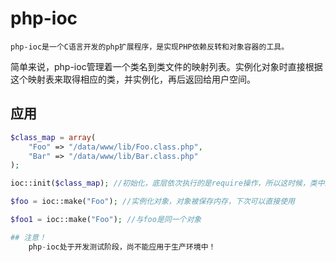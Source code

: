 # php-ioc

    php-ioc是一个C语言开发的php扩展程序，是实现PHP依赖反转和对象容器的工具。

简单来说，php-ioc管理着一个类名到类文件的映射列表。实例化对象时直接根据这个映射表来取得相应的类，并实例化，再后返回给用户空间。

## 应用

```php
$class_map = array(
    "Foo" => "/data/www/lib/Foo.class.php",
    "Bar" => "/data/www/lib/Bar.class.php"
);

ioc::init($class_map); //初始化，底层依次执行的是require操作，所以这时候，类中的静态方法已经可以直接使用。

$foo = ioc::make("Foo"); //实例化对象，对象被保存内存，下次可以直接使用

$foo1 = ioc::make("Foo"); //与foo是同一个对象

## 注意！ 
    php-ioc处于开发测试阶段，尚不能应用于生产环境中！